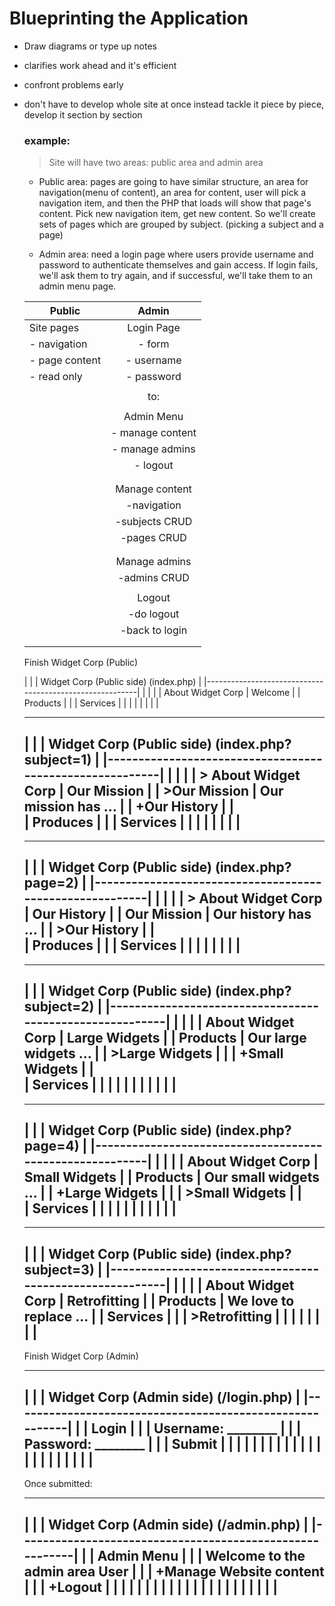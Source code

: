 # Blueprinting the Application

- Draw diagrams or type up notes
- clarifies work ahead and it's efficient
- confront problems early
- don't have to develop whole site at once instead
  tackle it piece by piece, develop it section by section

  ### example:

  > Site will have two areas: public area and admin area

  - Public area: pages are going to have similar structure, an area for  navigation(menu of content), an area
    for content, user will pick a navigation item, and then the PHP that loads will show that page's content.
    Pick new navigation item, get new content. So we'll create sets of pages which are grouped by subject.
    (picking a subject and a page)  

  - Admin area: need a login page where users provide username and password to authenticate themselves and
    gain access. If login fails, we'll ask them to try again, and if successful, we'll take them to an admin
    menu page.

  |Public                     |Admin                        |
  |---------------            |:---------------------------:|
  | Site pages                |   Login Page                |            
  | - navigation              |   - form                    |            
  | - page content            |   - username                |            
  | - read only               |   - password                |            
  |                           |                             |            
  |                           |        to:                  |            
  |                           |                             |            
  |                           |   Admin Menu                |            
  |                           |   - manage content          |           
  |                           |   - manage admins           |
  |                           |   - logout                  |
  |                           |                             |
  |                           |                             |
  |                           |   Manage content            |
  |                           |   -navigation               |
  |                           |   -subjects CRUD            |
  |                           |   -pages CRUD               |
  |                           |                             |
  |                           |                             |
  |                           |   Manage admins             |
  |                           |   -admins CRUD              |
  |                           |                             |
  |                           |   Logout                    |
  |                           |   -do logout                |
  |                           |   -back to login            |
  |                           |                             |
  |                           |                             |
  




  Finish Widget Corp  (Public)



  |                                                         |
  |   Widget Corp     (Public side)   (index.php)           |
  |---------------------------------------------------------|
  |                           |                             |
  |   About Widget Corp       |  Welcome                    |
  |   Products                |                             |
  |   Services                |                             |
  |                           |                             |
  |                           |                             |
  


  
  
  ___________________________________________________________
  |                                                         |
  |   Widget Corp     (Public side) (index.php?subject=1)   |
  |---------------------------------------------------------|
  |                           |                             |
  |  > About Widget Corp      |    Our Mission              |
  |      >Our Mission         |    Our mission has ...      |
  |      +Our History         |                             |     
  |    Produces               |                             |
  |    Services               |                             |
  |                           |                             |
  |                           |                             |
  -----------------------------------------------------------

   __________________________________________________________
  |                                                         |
  |   Widget Corp     (Public side) (index.php?page=2)      |
  |---------------------------------------------------------|
  |                           |                             |
  |  > About Widget Corp      |    Our History              |
  |      Our Mission          |    Our history has ...      |
  |      >Our History         |                             |     
  |    Produces               |                             |
  |    Services               |                             |
  |                           |                             |
  |                           |                             |
  -----------------------------------------------------------


   __________________________________________________________
  |                                                         |
  |   Widget Corp     (Public side) (index.php?subject=2)   |
  |---------------------------------------------------------|
  |                           |                             |
  |    About Widget Corp      |    Large Widgets            |
  |    Products               |    Our large widgets ...    |
  |       >Large Widgets      |                             |
  |      +Small Widgets       |                             |     
  |    Services               |                             |
  |                           |                             |
  |                           |                             |
  |                           |                             |
  ----------------------------------------------------------- 


  
   __________________________________________________________
  |                                                         |
  |   Widget Corp     (Public side) (index.php?page=4)      |
  |---------------------------------------------------------|
  |                           |                             |
  |    About Widget Corp      |    Small Widgets            |
  |    Products               |    Our small widgets ...    |
  |       +Large Widgets      |                             |
  |       >Small Widgets      |                             |     
  |    Services               |                             |
  |                           |                             |
  |                           |                             |
  |                           |                             |
  ----------------------------------------------------------- 



    _________________________________________________________
  |                                                         |
  |   Widget Corp     (Public side) (index.php?subject=3)   |
  |---------------------------------------------------------|
  |                           |                             |
  |    About Widget Corp      |    Retrofitting             |
  |    Products               |    We love to replace ...   |
  |    Services               |                             |
  |       >Retrofitting       |                             |
  |                           |                             |
  |                           |                             |
  -----------------------------------------------------------  



  Finish Widget Corp  (Admin)



   _________________________________________________________
  |                                                         |
  |   Widget Corp  (Admin side) (/login.php)                |
  |---------------------------------------------------------|
  |                    |  Login                             |
  |                    |  Username: ________                |
  |                    |  Password: ________                |
  |                    |  Submit                            |
  |                    |                                    |
  |                    |                                    |
  |                    |                                    |
  |                    |                                    |
  |                    |                                    |
  |                    |                                    |
  |                    |                                    |
  -----------------------------------------------------------  


   Once submitted:
   _________________________________________________________
  |                                                         |
  |   Widget Corp  (Admin side) (/admin.php)                |
  |---------------------------------------------------------|
  |                    |  Admin Menu                        |
  |                    |  Welcome to the admin area User    |
  |                    |     +Manage Website content        |
  |                    |     +Logout                        |
  |                    |                                    |
  |                    |                                    |
  |                    |                                    |
  |                    |                                    |
  |                    |                                    |
  |                    |                                    |
  |                    |                                    |
  -----------------------------------------------------------  
